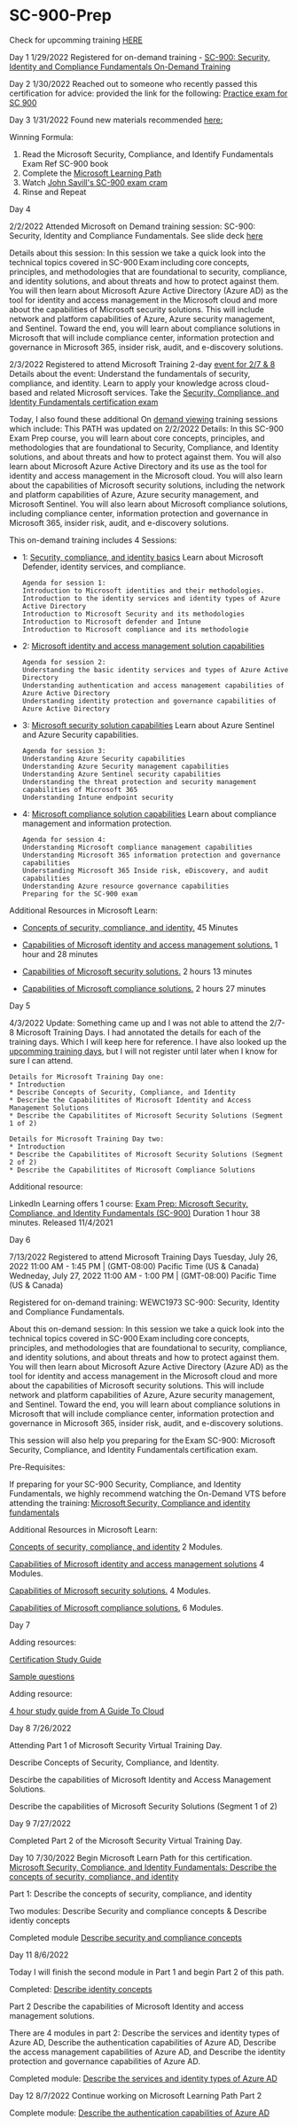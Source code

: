 # SC-900-Prep

Check for upcomming training [HERE](https://www.microsoft.com/partner-training/we?n=SC-900)

Day 1
1/29/2022 Registered for on-demand training - [SC-900: Security, Identity and Compliance Fundamentals On-Demand Training](https://note.microsoft.com/WE-NOGEP-WBNR-FY22-09Sep-02-WEWC1973SC900SecurityIdentityandComplianceFundamentals-SRDEM81331_LP02OnDemandRegistration-ForminBody.html)

Day 2
1/30/2022 Reached out to someone who recently passed this certification for advice: provided the link for the following: [Practice exam for SC 900]( https://query.prod.cms.rt.microsoft.com/cms/api/am/binary/RWSulJ)

Day 3
1/31/2022 Found new materials recommended [here:](https://www.linkedin.com/posts/eduardobaez_cloud-sc900-az104-activity-6894084986702585856-E8xI) 

Winning Formula:
1. Read the Microsoft Security, Compliance, and Identify Fundamentals Exam Ref SC-900 book
2. Complete the [Microsoft Learning Path](https://docs.microsoft.com/en-us/learn/paths/describe-concepts-of-security-compliance-identity/)
3. Watch [John Savill's SC-900 exam cram](https://www.youtube.com/watch?v=Bz-8jM3jg-8)
4. Rinse and Repeat

Day 4

2/2/2022 Attended Microsoft on Demand training session: SC-900: Security, Identity and Compliance Fundamentals. See slide deck [here](https://query.prod.cms.rt.microsoft.com/cms/api/am/binary/RE4J4Mm)

Details about this session: In this session we take a quick look into the technical topics covered in SC-900 Exam including core concepts, principles, and methodologies that are foundational to security, compliance, and identity solutions, and about threats and how to protect against them. You will then learn about Microsoft Azure Active Directory (Azure AD) as the tool for identity and access management in the Microsoft cloud and more about the capabilities of Microsoft security solutions. This will include network and platform capabilities of Azure, Azure security management, and Sentinel. Toward the end, you will learn about compliance solutions in Microsoft that will include compliance center, information protection and governance in Microsoft 365, insider risk, audit, and e-discovery solutions.  

2/3/2022 Registered to attend Microsoft Training 2-day [event for 2/7 & 8 ](https://mktoevents.com/Microsoft+Event/311687/157-GQE-382)
Details about the event: Understand the fundamentals of security, compliance, and identity. Learn to apply your knowledge across cloud-based and related Microsoft services. Take the [Security, Compliance, and Identity Fundamentals certification exam](https://docs.microsoft.com/en-us/learn/certifications/security-compliance-and-identity-fundamentals/)

Today, I also found these additional On [demand viewing](https://partner.microsoft.com/en-us/training/assets/collection/microsoft-security-compliance-and-identity-fundamentals-sc-900#/) training sessions which include: This PATH was updated on 2/2/2022 Details: In this SC-900 Exam Prep course, you will learn about core concepts, principles, and methodologies that are foundational to Security, Compliance, and Identity solutions, and about threats and how to protect against them. You will also learn about Microsoft Azure Active Directory and its use as the tool for identity and access management in the Microsoft cloud. You will also learn about the capabilities of Microsoft security solutions, including the network and platform capabilities of Azure, Azure security management, and Microsoft Sentinel. You will also learn about Microsoft compliance solutions, including compliance center, information protection and governance in Microsoft 365, insider risk, audit, and e-discovery solutions.

This on-demand training includes 4 Sessions: 

* 1: [Security, compliance, and identity basics](https://note.microsoft.com/US-NOGEP-WBNR-FY22-01Jan-26-MicrosoftSecurityComplianceandIdentityfundamentalsSC900SecurityComplianceandIdentityBasics-SRDEM100749-01_LP02OnDemandRegistration-ForminBody.html)
Learn about Microsoft Defender, identity services, and compliance.
   
      Agenda for session 1:
      Introduction to Microsoft identities and their methodologies.
      Introduction to the identity services and identity types of Azure Active Directory
      Introduction to Microsoft Security and its methodologies
      Introduction to Microsoft defender and Intune
      Introduction to Microsoft compliance and its methodologie

* 2: [Microsoft identity and access management solution capabilities](https://note.microsoft.com/US-NOGEP-WBNR-FY22-01Jan-26-MicrosoftSecurityComplianceandIdentityfundamentalsSC900Microsoftidentityandaccess-SRDEM100749-02_LP02OnDemandRegistration-ForminBody.html)

      Agenda for session 2:
      Understanding the basic identity services and types of Azure Active Directory
      Understanding authentication and access management capabilities of Azure Active Directory
      Understanding identity protection and governance capabilities of Azure Active Directory

* 3: [Microsoft security solution capabilities](https://note.microsoft.com/US-NOGEP-WBNR-FY22-01Jan-26-MicrosoftSecurityComplianceandIdentityfundamentalsSC900Microsoftsecuritysolutioncapabilities-SRDEM100749-03_LP02OnDemandRegistration-ForminBody.html)
Learn about Azure Sentinel and Azure Security capabilities.

      Agenda for session 3:
      Understanding Azure Security capabilities
      Understanding Azure Security management capabilities
      Understanding Azure Sentinel security capabilities
      Understanding the threat protection and security management capabilities of Microsoft 365
      Understanding Intune endpoint security

* 4: [Microsoft compliance solution capabilities](https://note.microsoft.com/US-NOGEP-WBNR-FY22-01Jan-26-MicrosoftSecurityComplianceandIdentityfundamentalsSC900Microsoftcompliancesolutioncapabilities-SRDEM100749-04_LP02OnDemandRegistration-ForminBody.html)
Learn about compliance management and information protection.

      Agenda for session 4:
      Understanding Microsoft compliance management capabilities
      Understanding Microsoft 365 information protection and governance capabilities
      Understanding Microsoft 365 Inside risk, eDiscovery, and audit capabilities
      Understanding Azure resource governance capabilities
      Preparing for the SC-900 exam

Additional Resources in Microsoft Learn:  

* [Concepts of security, compliance, and identity.](https://docs.microsoft.com/en-us/learn/paths/describe-concepts-of-security-compliance-identity/) 45 Minutes

* [Capabilities of Microsoft identity and access management solutions.](https://docs.microsoft.com/en-us/learn/paths/describe-capabilities-of-microsoft-identity-access/) 1 hour and 28 minutes

* [Capabilities of Microsoft security solutions.](https://docs.microsoft.com/en-us/learn/paths/describe-capabilities-of-microsoft-security-solutions/) 2 hours 13 minutes

* [Capabilities of Microsoft compliance solutions.](https://docs.microsoft.com/en-us/learn/paths/describe-capabilities-of-microsoft-compliance-solutions/) 2 hours 27 minutes


Day 5 

4/3/2022 Update: Something came up and I was not able to attend the 2/7-8 Microsoft Training Days. I had annotated the details for each of the training days. Which I will keep here for reference. I have also looked up the [upcomming training days](https://training-days-en-ie-staging.azurewebsites.net/en-ie/training-days/security/security-compliance-and-identity-fundamentals#security), but I will not register until later when I know for sure I can attend. 
    
    Details for Microsoft Training Day one:
    * Introduction	
    * Describe Concepts of Security, Compliance, and Identity
    * Describe the Capabilitites of Microsoft Identity and Access Management Solutions	
    * Describe the Capabilitites of Microsoft Security Solutions (Segment 1 of 2)

    Details for Microsoft Training Day two:
    * Introduction
    * Describe the Capabilitites of Microsoft Security Solutions (Segment 2 of 2)
    * Describe the Capabilitites of Microsoft Compliance Solutions

Additional resource:

LinkedIn Learning offers 1 course: [Exam Prep: Microsoft Security, Compliance, and Identity Fundamentals (SC-900)](https://www.linkedin.com/learning/exam-prep-microsoft-security-compliance-and-identity-fundamentals-sc-900/azure-certification-for-advancement?autoplay=true&u=74416004) Duration 1 hour 38 minutes. Released 11/4/2021

Day 6

7/13/2022 Registered to attend Microsoft Training Days
Tuesday, July 26, 2022 11:00 AM - 1:45 PM | (GMT-08:00) Pacific Time (US & Canada)
Wedneday, July 27, 2022 11:00 AM - 1:00 PM | (GMT-08:00) Pacific Time (US & Canada)

Registered for on-demand training: WEWC1973 SC-900: Security, Identity and Compliance Fundamentals.

About this on-demand session: In this session we take a quick look into the technical topics covered in SC-900 Exam including core concepts, principles, and methodologies that are foundational to security, compliance, and identity solutions, and about threats and how to protect against them. You will then learn about Microsoft Azure Active Directory (Azure AD) as the tool for identity and access management in the Microsoft cloud and more about the capabilities of Microsoft security solutions. This will include network and platform capabilities of Azure, Azure security management, and Sentinel. Toward the end, you will learn about compliance solutions in Microsoft that will include compliance center, information protection and governance in Microsoft 365, insider risk, audit, and e-discovery solutions.  

This session will also help you preparing for the Exam SC-900: Microsoft Security, Compliance, and Identity Fundamentals certification exam.

Pre-Requisites:  

If preparing for your SC-900 Security, Compliance, and Identity Fundamentals, we highly recommend watching the On-Demand VTS before attending the training: [Microsoft Security, Compliance and identity fundamentals](https://partner.microsoft.com/en-us/training/assets/collection/microsoft-security-compliance-and-identity-fundamentals-sc-900#/)


Additional Resources in Microsoft Learn:  

   [Concepts of security, compliance, and identity](https://docs.microsoft.com/en-us/learn/paths/describe-concepts-of-security-compliance-identity/) 2 Modules.

   [Capabilities of Microsoft identity and access management solutions](https://docs.microsoft.com/en-us/learn/paths/describe-capabilities-of-microsoft-identity-access/) 4 Modules.

   [Capabilities of Microsoft security solutions.](https://docs.microsoft.com/en-us/learn/paths/describe-capabilities-of-microsoft-security-solutions/) 4 Modules.    

   [Capabilities of Microsoft compliance solutions.](https://docs.microsoft.com/en-us/learn/paths/describe-capabilities-of-microsoft-compliance-solutions/) 6 Modules.

Day 7

Adding resources:

 [Certification Study Guide](https://query.prod.cms.rt.microsoft.com/cms/api/am/binary/RE4Mr81) 

 [Sample questions](https://docs.microsoft.com/en-us/learn/certifications/resources/sc-900-sample-questions?azure-portal=true)
 
 Adding resource:

[4 hour study guide from A Guide To Cloud](https://www.linkedin.com/posts/aguidetocloud_microsoft-security-compliance-and-identity-activity-6956781455603638272-8Kro?utm_source=linkedin_share&utm_medium=member_desktop_web)

Day 8 7/26/2022

Attending Part 1 of Microsoft Security Virtual Training Day.

Describe Concepts of Security, Compliance, and Identity. 

Descirbe the capabilities of Microsoft Identity and Access Management Solutions.

Describe the capabilities of Microsoft Security Solutions (Segment 1 of 2)

Day 9 7/27/2022

Completed Part 2 of the Microsoft Security Virtual Training Day. 

Day 10 7/30/2022  Begin Microsoft Learn Path for this certification. [Microsoft Security, Compliance, and Identity Fundamentals: Describe the concepts of security, compliance, and identity](https://docs.microsoft.com/en-us/learn/paths/describe-concepts-of-security-compliance-identity/)

Part 1: Describe the concepts of security, compliance, and identity

Two modules: Describe Security and compliance concepts & Describe identiy concepts

Completed module [Describe security and compliance concepts](https://docs.microsoft.com/en-us/learn/modules/describe-security-concepts-methodologies/)

Day 11 8/6/2022 

Today I will finish the second module in Part 1 and begin Part 2 of this path.

Completed: [Describe identity concepts](https://docs.microsoft.com/en-us/learn/modules/describe-identity-principles-concepts/)

Part 2 Describe the capabilities of Microsoft Identity and access management solutions. 

There are 4 modules in part 2: Describe the services and identity types of Azure AD, Describe the authentication capabilities of Azure AD, Describe the access management capabilities of Azure AD, and Describe the identity protection and governance capabilities of Azure AD.

Completed module: [Describe the services and identity types of Azure AD](https://docs.microsoft.com/en-us/learn/modules/explore-basic-services-identity-types/)


Day 12 8/7/2022 Continue working on Microsoft Learning Path Part 2 

Complete module: [Describe the authentication capabilities of Azure AD](https://docs.microsoft.com/en-us/learn/modules/explore-authentication-capabilities/)


